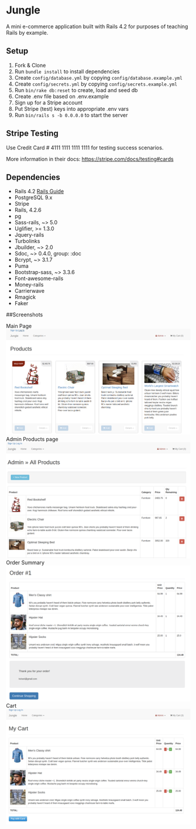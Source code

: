 # Jungle

A mini e-commerce application built with Rails 4.2 for purposes of teaching Rails by example.


## Setup

1. Fork & Clone
2. Run `bundle install` to install dependencies
3. Create `config/database.yml` by copying `config/database.example.yml`
4. Create `config/secrets.yml` by copying `config/secrets.example.yml`
5. Run `bin/rake db:reset` to create, load and seed db
6. Create .env file based on .env.example
7. Sign up for a Stripe account
8. Put Stripe (test) keys into appropriate .env vars
9. Run `bin/rails s -b 0.0.0.0` to start the server

## Stripe Testing

Use Credit Card # 4111 1111 1111 1111 for testing success scenarios.

More information in their docs: <https://stripe.com/docs/testing#cards>

## Dependencies

* Rails 4.2 [Rails Guide](http://guides.rubyonrails.org/v4.2/)
* PostgreSQL 9.x
* Stripe
* Rails, 4.2.6
* pg
* Sass-rails, ~> 5.0
* Uglifier, >= 1.3.0
* Jquery-rails
* Turbolinks
* Jbuilder, ~> 2.0
* Sdoc, ~> 0.4.0, group: :doc
* Bcrypt, ~> 3.1.7
* Puma
* Bootstrap-sass, ~> 3.3.6
* Font-awesome-rails
* Money-rails
* Carrierwave
* Rmagick
* Faker

##Screenshots

Main Page
<img src=app/assets/images/main-page.png>
Admin Products page
<img src=app/assets/images/admin-products.png>
Order Summary
<img src=app/assets/images/order-summary.png>
Cart
<img src=app/assets/images/cart.png>
